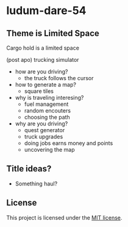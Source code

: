 # ludum-dare-54

## Theme is Limited Space

Cargo hold is a limited space

(post apo) trucking simulator
  - how are you driving?
    - the truck follows the cursor
  - how to generate a map?
    - square tiles
  - why is traveling interesing?
    - fuel management
    - random encouters
    - choosing the path
  - why are you driving?
    - quest generator
    - truck upgrades
    - doing jobs earns money and points
    - uncovering the map

## Title ideas?
- Something haul?


## License
This project is licensed under the [MIT license](LICENSE).
